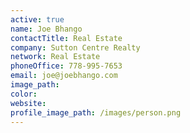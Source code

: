 ```yaml
---
active: true
name: Joe Bhango
contactTitle: Real Estate
company: Sutton Centre Realty
network: Real Estate
phoneOffice: 778-995-7653
email: joe@joebhango.com
image_path:
color:
website:
profile_image_path: /images/person.png
---
```




